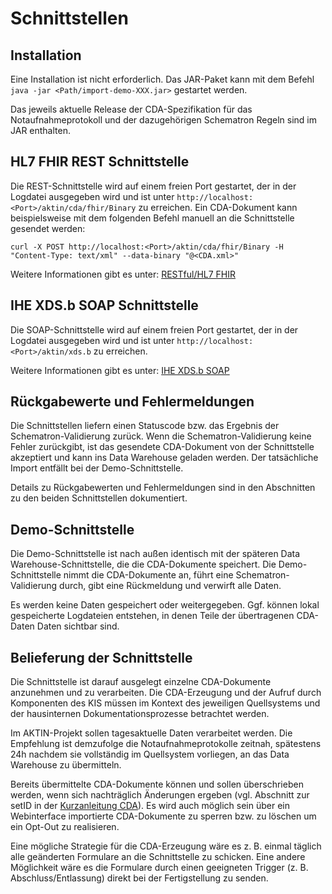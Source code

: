 ﻿Schnittstellen
==============

Installation
------------
Eine Installation ist nicht erforderlich. Das JAR-Paket kann mit dem Befehl `java -jar <Path/import-demo-XXX.jar>` gestartet werden.

Das jeweils aktuelle Release der CDA-Spezifikation für das Notaufnahmeprotokoll und der dazugehörigen Schematron Regeln sind im JAR enthalten.

HL7 FHIR REST Schnittstelle
------------------
Die REST-Schnittstelle wird auf einem freien Port gestartet, der in der Logdatei ausgegeben wird und ist unter `http://localhost:<Port>/aktin/cda/fhir/Binary` zu erreichen.
Ein CDA-Dokument kann beispielsweise mit dem folgenden Befehl manuell an die Schnittstelle gesendet werden:

```
curl -X POST http://localhost:<Port>/aktin/cda/fhir/Binary -H "Content-Type: text/xml" --data-binary "@<CDA.xml>"
```
Weitere Informationen gibt es unter: [RESTful/HL7 FHIR](hl7-fhir.html)

IHE XDS.b SOAP Schnittstelle
----------------------------
Die SOAP-Schnittstelle wird auf einem  freien Port gestartet, der in der Logdatei ausgegeben wird und ist unter `http://localhost:<Port>/aktin/xds.b` zu erreichen.

Weitere Informationen gibt es unter: [IHE XDS.b SOAP](xds.html)

Rückgabewerte und Fehlermeldungen
---------------------------------
Die Schnittstellen liefern einen Statuscode bzw. das Ergebnis der Schematron-Validierung zurück. Wenn die Schematron-Validierung keine Fehler zurückgibt, ist das gesendete CDA-Dokument von der Schnittstelle akzeptiert und kann ins Data Warehouse geladen werden.
Der tatsächliche Import entfällt bei der Demo-Schnittstelle.

Details zu Rückgabewerten und Fehlermeldungen sind in den Abschnitten zu den beiden Schnittstellen dokumentiert.

Demo-Schnittstelle
------------------
Die Demo-Schnittstelle ist nach außen identisch mit der späteren 
Data Warehouse-Schnittstelle, die die CDA-Dokumente speichert. 
Die Demo-Schnittstelle nimmt die CDA-Dokumente an, führt eine 
Schematron-Validierung durch, gibt eine Rückmeldung und verwirft 
alle Daten. 

Es werden keine Daten gespeichert oder weitergegeben. Ggf. können lokal gespeicherte 
Logdateien entstehen, in denen Teile der übertragenen CDA-Daten 
Daten sichtbar sind.

Belieferung der Schnittstelle
-----------------------------
Die Schnittstelle ist darauf ausgelegt einzelne CDA-Dokumente anzunehmen 
und zu verarbeiten. Die CDA-Erzeugung und der Aufruf durch Komponenten 
des KIS müssen im Kontext des jeweiligen Quellsystems und der hausinternen 
Dokumentationsprozesse betrachtet werden.

Im AKTIN-Projekt sollen tagesaktuelle Daten verarbeitet werden. 
Die Empfehlung ist demzufolge die Notaufnahmeprotokolle zeitnah, 
spätestens 24h nachdem sie vollständig im Quellsystem vorliegen,
an das Data Warehouse zu übermitteln.

Bereits übermittelte CDA-Dokumente können und sollen überschrieben 
werden, wenn sich nachträglich Änderungen ergeben (vgl. Abschnitt 
zur setID in der [Kurzanleitung CDA](cda-quickstart.html)). Es wird auch möglich sein über ein Webinterface importierte 
CDA-Dokumente zu sperren bzw. zu löschen um ein Opt-Out zu realisieren.

Eine mögliche Strategie für die CDA-Erzeugung wäre es z. B. einmal 
täglich alle geänderten Formulare an die Schnittstelle zu schicken.
Eine andere Möglichkeit wäre es die Formulare durch einen geeigneten 
Trigger (z. B. Abschluss/Entlassung) direkt bei der Fertigstellung zu senden.